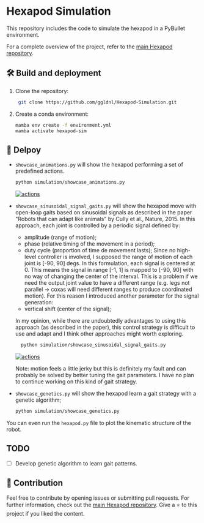 # Hexapod Simulation

This repository includes the code to simulate the hexapod in a PyBullet environment. 

For a complete overview of the project, refer to the [main Hexapod repository](https://github.com/ggldnl/Hexapod).

## 🛠️ Build and deployment

1. Clone the repository:

   ```bash
    git clone https://github.com/ggldnl/Hexapod-Simulation.git
    ```
2. Create a conda environment:

    ```bash
    mamba env create -f environment.yml
    mamba activate hexapod-sim
    ```

## 🚀 Delpoy

- `showcase_animations.py` will show the hexapod performing a set of predefined actions.

   ```bash
   python simulation/showcase_animations.py
   ```
  
    [![actions](https://img.youtube.com/vi/msuydRaIWuU/0.jpg)](https://www.youtube.com/watch?v=msuydRaIWuU)

- `showcase_sinusoidal_signal_gaits.py` will show the hexapod move with open-loop gaits based on sinusoidal signals as described in the paper "Robots that can adapt like animals" by Cully et al., Nature, 2015.
  In this approach, each joint is controlled by a periodic signal defined by:
  - amplitude (range of motion);
  - phase (relative timing of the movement in a period);
  - duty cycle (proportion of time de movement lasts);
  Since no high-level controller is involved, I supposed the range of motion of each joint is [-90, 90] degs. In this formulation, each signal is centered at 0. This means the signal in range [-1, 1] is mapped to [-90, 90] with no way of changing the center of the interval. This is a problem if we need the output joint value to have a different range (e.g. legs not parallel -> coxas will need different ranges to produce coordinated motion). For this reason I introduced another parameter for the signal generation:
  - vertical shift (center of the signal);

  In my opinion, while there are undoubtedly advantages to using this approach (as described in the paper), this control strategy is difficult to use and adapt and I think other approaches might worth exploring.

   ```bash
     python simulation/showcase_sinusoidal_signal_gaits.py
   ```
  
  [![actions](https://img.youtube.com/vi/y8lKrPwmJ80/0.jpg)](https://www.youtube.com/watch?v=y8lKrPwmJ80)

  Note: motion feels a little jerky but this is definitely my fault and can probably be solved by better tuning the gait parameters. I have no plan to continue working on this kind of gait strategy. 

- `showcase_genetics.py` will show the hexapod learn a gait strategy with a genetic algorithm;

   ```bash
   python simulation/showcase_genetics.py
   ```

You can even run the `hexapod.py` file to plot the kinematic structure of the robot.

## TODO

- [ ] Develop genetic algorithm to learn gait patterns.

## 🤝 Contribution

Feel free to contribute by opening issues or submitting pull requests. For further information, check out the [main Hexapod repository](https://github.com/ggldnl/Hexapod). Give a ⭐️ to this project if you liked the content.

